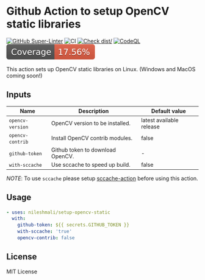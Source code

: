 # Github Action to setup OpenCV static libraries

[![GitHub Super-Linter](https://github.com/nileshmali/setup-opencv-static/actions/workflows/linter.yml/badge.svg)](https://github.com/super-linter/super-linter)
![CI](https://github.com/nileshmali/setup-opencv-static/actions/workflows/ci.yml/badge.svg)
[![Check dist/](https://github.com/nileshmali/setup-opencv-static/actions/workflows/check-dist.yml/badge.svg)](https://github.com/nileshmali/setup-opencv-static/actions/workflows/check-dist.yml)
[![CodeQL](https://github.com/nileshmali/setup-opencv-static/actions/workflows/codeql-analysis.yml/badge.svg)](https://github.com/nileshmali/setup-opencv-static/actions/workflows/codeql-analysis.yml)
[![Coverage](./badges/coverage.svg)](./badges/coverage.svg)

This action sets up OpenCV static libraries on Linux. (Windows and MacOS coming soon!)

## Inputs

| Name             | Description                      | Default value            |
| ---------------- | -------------------------------- | ------------------------ |
| `opencv-version` | OpenCV version to be installed.  | latest available release |
| `opencv-contrib` | Install OpenCV contrib modules.  | false                    |
| `github-token`   | Github token to download OpenCV. | -                        |
| `with-sccache`   | Use sccache to speed up build.   | false                    |

_NOTE_: To use `sccache` please setup [sccache-action](https://github.com/marketplace/actions/sccache-action) before using this action.

## Usage

```yaml
- uses: nileshmali/setup-opencv-static
  with:
    github-token: ${{ secrets.GITHUB_TOKEN }}
    with-sccache: 'true'
    opencv-contrib: false
```

## License

MIT License
